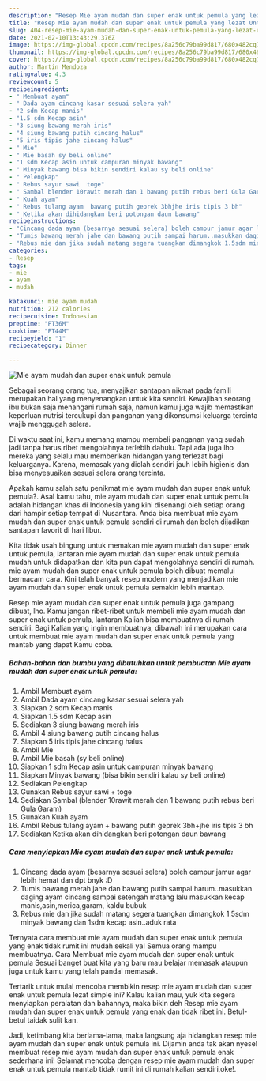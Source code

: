 ```yaml
---
description: "Resep Mie ayam mudah dan super enak untuk pemula yang lezat Untuk Jualan"
title: "Resep Mie ayam mudah dan super enak untuk pemula yang lezat Untuk Jualan"
slug: 404-resep-mie-ayam-mudah-dan-super-enak-untuk-pemula-yang-lezat-untuk-jualan
date: 2021-02-10T13:43:29.376Z
image: https://img-global.cpcdn.com/recipes/8a256c79ba99d817/680x482cq70/mie-ayam-mudah-dan-super-enak-untuk-pemula-foto-resep-utama.jpg
thumbnail: https://img-global.cpcdn.com/recipes/8a256c79ba99d817/680x482cq70/mie-ayam-mudah-dan-super-enak-untuk-pemula-foto-resep-utama.jpg
cover: https://img-global.cpcdn.com/recipes/8a256c79ba99d817/680x482cq70/mie-ayam-mudah-dan-super-enak-untuk-pemula-foto-resep-utama.jpg
author: Martin Mendoza
ratingvalue: 4.3
reviewcount: 5
recipeingredient:
- " Membuat ayam"
- " Dada ayam cincang kasar sesuai selera yah"
- "2 sdm Kecap manis"
- "1.5 sdm Kecap asin"
- "3 siung bawang merah iris"
- "4 siung bawang putih cincang halus"
- "5 iris tipis jahe cincang halus"
- " Mie"
- " Mie basah sy beli online"
- "1 sdm Kecap asin untuk campuran minyak bawang"
- " Minyak bawang bisa bikin sendiri kalau sy beli online"
- " Pelengkap"
- " Rebus sayur sawi  toge"
- " Sambal blender 10rawit merah dan 1 bawang putih rebus beri Gula Garam"
- " Kuah ayam"
- " Rebus tulang ayam  bawang putih geprek 3bhjhe iris tipis 3 bh"
- " Ketika akan dihidangkan beri potongan daun bawang"
recipeinstructions:
- "Cincang dada ayam (besarnya sesuai selera) boleh campur jamur agar lebih hemat dan dpt bnyk :D"
- "Tumis bawang merah jahe dan bawang putih sampai harum..masukkan daging ayam cincang sampai setengah matang lalu masukkan kecap manis,asin,merica,garam, kaldu bubuk"
- "Rebus mie dan jika sudah matang segera tuangkan dimangkok 1.5sdm minyak bawang dan 1sdm kecap asin..aduk rata"
categories:
- Resep
tags:
- mie
- ayam
- mudah

katakunci: mie ayam mudah 
nutrition: 212 calories
recipecuisine: Indonesian
preptime: "PT36M"
cooktime: "PT44M"
recipeyield: "1"
recipecategory: Dinner

---
```



![Mie ayam mudah dan super enak untuk pemula](https://img-global.cpcdn.com/recipes/8a256c79ba99d817/680x482cq70/mie-ayam-mudah-dan-super-enak-untuk-pemula-foto-resep-utama.jpg)

Sebagai seorang orang tua, menyajikan santapan nikmat pada famili merupakan hal yang menyenangkan untuk kita sendiri. Kewajiban seorang ibu bukan saja menangani rumah saja, namun kamu juga wajib memastikan keperluan nutrisi tercukupi dan panganan yang dikonsumsi keluarga tercinta wajib menggugah selera.

Di waktu  saat ini, kamu memang mampu membeli panganan yang sudah jadi tanpa harus ribet mengolahnya terlebih dahulu. Tapi ada juga lho mereka yang selalu mau memberikan hidangan yang terlezat bagi keluarganya. Karena, memasak yang diolah sendiri jauh lebih higienis dan bisa menyesuaikan sesuai selera orang tercinta. 



Apakah kamu salah satu penikmat mie ayam mudah dan super enak untuk pemula?. Asal kamu tahu, mie ayam mudah dan super enak untuk pemula adalah hidangan khas di Indonesia yang kini disenangi oleh setiap orang dari hampir setiap tempat di Nusantara. Anda bisa membuat mie ayam mudah dan super enak untuk pemula sendiri di rumah dan boleh dijadikan santapan favorit di hari libur.

Kita tidak usah bingung untuk memakan mie ayam mudah dan super enak untuk pemula, lantaran mie ayam mudah dan super enak untuk pemula mudah untuk didapatkan dan kita pun dapat mengolahnya sendiri di rumah. mie ayam mudah dan super enak untuk pemula boleh dibuat memalui bermacam cara. Kini telah banyak resep modern yang menjadikan mie ayam mudah dan super enak untuk pemula semakin lebih mantap.

Resep mie ayam mudah dan super enak untuk pemula juga gampang dibuat, lho. Kamu jangan ribet-ribet untuk membeli mie ayam mudah dan super enak untuk pemula, lantaran Kalian bisa membuatnya di rumah sendiri. Bagi Kalian yang ingin membuatnya, dibawah ini merupakan cara untuk membuat mie ayam mudah dan super enak untuk pemula yang mantab yang dapat Kamu coba.

<!--inarticleads1-->

##### Bahan-bahan dan bumbu yang dibutuhkan untuk pembuatan Mie ayam mudah dan super enak untuk pemula:

1. Ambil  Membuat ayam
1. Ambil  Dada ayam cincang kasar sesuai selera yah
1. Siapkan 2 sdm Kecap manis
1. Siapkan 1.5 sdm Kecap asin
1. Sediakan 3 siung bawang merah iris
1. Ambil 4 siung bawang putih cincang halus
1. Siapkan 5 iris tipis jahe cincang halus
1. Ambil  Mie
1. Ambil  Mie basah (sy beli online)
1. Siapkan 1 sdm Kecap asin untuk campuran minyak bawang
1. Siapkan  Minyak bawang (bisa bikin sendiri kalau sy beli online)
1. Sediakan  Pelengkap
1. Gunakan  Rebus sayur sawi + toge
1. Sediakan  Sambal (blender 10rawit merah dan 1 bawang putih rebus beri Gula Garam)
1. Gunakan  Kuah ayam
1. Ambil  Rebus tulang ayam + bawang putih geprek 3bh+jhe iris tipis 3 bh
1. Sediakan  Ketika akan dihidangkan beri potongan daun bawang




<!--inarticleads2-->

##### Cara menyiapkan Mie ayam mudah dan super enak untuk pemula:

1. Cincang dada ayam (besarnya sesuai selera) boleh campur jamur agar lebih hemat dan dpt bnyk :D
1. Tumis bawang merah jahe dan bawang putih sampai harum..masukkan daging ayam cincang sampai setengah matang lalu masukkan kecap manis,asin,merica,garam, kaldu bubuk
1. Rebus mie dan jika sudah matang segera tuangkan dimangkok 1.5sdm minyak bawang dan 1sdm kecap asin..aduk rata




Ternyata cara membuat mie ayam mudah dan super enak untuk pemula yang enak tidak rumit ini mudah sekali ya! Semua orang mampu membuatnya. Cara Membuat mie ayam mudah dan super enak untuk pemula Sesuai banget buat kita yang baru mau belajar memasak ataupun juga untuk kamu yang telah pandai memasak.

Tertarik untuk mulai mencoba membikin resep mie ayam mudah dan super enak untuk pemula lezat simple ini? Kalau kalian mau, yuk kita segera menyiapkan peralatan dan bahannya, maka bikin deh Resep mie ayam mudah dan super enak untuk pemula yang enak dan tidak ribet ini. Betul-betul taidak sulit kan. 

Jadi, ketimbang kita berlama-lama, maka langsung aja hidangkan resep mie ayam mudah dan super enak untuk pemula ini. Dijamin anda tak akan nyesel membuat resep mie ayam mudah dan super enak untuk pemula enak sederhana ini! Selamat mencoba dengan resep mie ayam mudah dan super enak untuk pemula mantab tidak rumit ini di rumah kalian sendiri,oke!.

